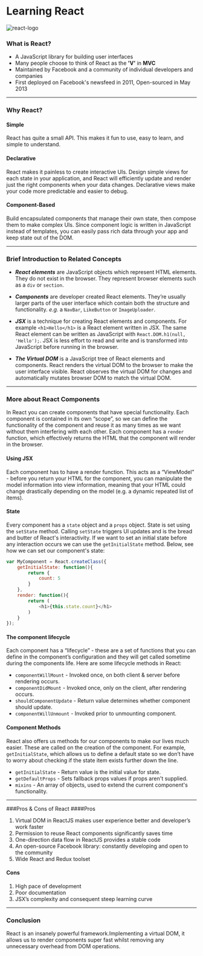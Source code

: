# Learning React

![react-logo](https://static.oschina.net/uploads/space/2016/0912/074134_YtbD_2903254.png)

### What is React?
* A JavaScript library for building user interfaces
* Many people choose to think of React as the **'V'** in **MVC**
* Maintained by Facebook and a community of individual developers and companies
* First deployed on Facebook's newsfeed in 2011, Open-sourced in May 2013
***

### Why React?
#### Simple
React has quite a small API. This makes it fun to use, easy to learn, and simple to understand.
#### Declarative
React makes it painless to create interactive UIs. Design simple views for each state in your application, and React will efficiently update and render just the right components when your data changes.
Declarative views make your code more predictable and easier to debug.
#### Component-Based
Build encapsulated components that manage their own state, then compose them to make complex UIs.
Since component logic is written in JavaScript instead of templates, you can easily pass rich data through your app and keep state out of the DOM.

***

### Brief Introduction to Related Concepts

* ***React elements*** are JavaScript objects which represent HTML elements. They do not exist in the browser. They represent browser elements such as a `div` or `section`.

* ***Components*** are developer created React elements. They’re usually larger parts of the user interface which contain both the structure and functionality.  *e.g.* a `NavBar`, `LikeButton` or `ImageUploader`.

* ***JSX*** is a technique for creating React elements and components. For example `<h1>Hello</h1>` is a React element written in JSX. The same React element can be written as JavaScript with `React.DOM.h1(null, 'Hello');`. JSX is less effort to read and write and is transformed into JavaScript before running in the browser.

* ***The Virtual DOM*** is a JavaScript tree of React elements and components. React renders the virtual DOM to the browser to make the user interface visible. React observes the virtual DOM for changes and automatically mutates browser DOM to match the virtual DOM.

***

### More about React Components
In React you can create components that have special functionality. Each component is contained in its own “scope”, so we can define the functionality of the component and reuse it as many times as we want without them interfering with each other.
Each component has a `render` function, which effectively returns the HTML that the component will render in the browser.
#### Using JSX
Each component has to have a render function. This acts as a “ViewModel” - before you return your HTML for the component, you can manipulate the model information into view information, meaning that your HTML could change drastically depending on the model (e.g. a dynamic repeated list of items).
#### State
Every component has a `state` object and a `props` object. State is set using the `setState` method. Calling `setState` triggers UI updates and is the bread and butter of React's interactivity. If we want to set an initial state before any interaction occurs we can use the `getInitialState` method. Below, see how we can set our component's state:

```javascript
var MyComponent = React.createClass({
    getInitialState: function(){
        return {
            count: 5
        }
    },
    render: function(){
        return (
            <h1>{this.state.count}</h1>
        )
    }
});
```

#### The component lifecycle
Each component has a “lifecycle” - these are a set of functions that you can define in the component’s configuration and they will get called sometime during the components life. 
Here are some lifecycle methods in React:
* `componentWillMount` - Invoked once, on both client & server before rendering occurs.
* `componentDidMount` - Invoked once, only on the client, after rendering occurs.
* `shouldComponentUpdate` - Return value determines whether component should update.
* `componentWillUnmount` - Invoked prior to unmounting component.

#### Component Methods
React also offers us methods for our components to make our lives much easier. These are called on the creation of the component. For example, `getInitialState`, which allows us to define a default state so we don’t have to worry about checking if the state item exists further down the line.
* `getInitialState` - Return value is the initial value for state.
* `getDefaultProps` - Sets fallback props values if props aren't supplied.
* `mixins` - An array of objects, used to extend the current component's functionality.

***

###Pros & Cons of React
####Pros

1.  Virtual DOM in ReactJS makes user experience better and developer’s work faster
2.  Permission to reuse React components significantly saves time
3.  One-direction data flow in ReactJS provides a stable code
4.  An open-source Facebook library: constantly developing and open to the community
5.  Wide React and Redux toolset

#### Cons
1.  High pace of development
2.  Poor documentation
3.  JSX’s complexity and consequent steep learning curve


***

### Conclusion
React is an insanely powerful framework.Implementing a virtual DOM, it allows us to render components super fast whilst removing any unnecessary overhead from DOM operations.

